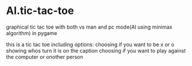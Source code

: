 # AI.tic-tac-toe
 graphical tic tac toe with both vs man and pc mode(AI using minimax algorithm) in pygame


 this is a tic tac toe
 including options:
 choosing if you want to be x or o 
 showing whos turn it is on the caption 
 choosing if you want to play against the computer or onother person

